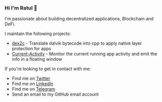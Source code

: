### Hi I'm Ratul 👋

I'm passionate about building decentralized applications, Blockchain and DeFi.

I maintain the following projects:

- [dex2c] - Translate dalvik bytecode into cpp to apply native layer protection for apps
- [Current-Activity] - Monitor the current running app activity and emit the info in a floating window

If you're looking to get in contact with me:

- Find me on [Twitter]
- Find me on [Linkedln]
- Find me on [Telegram]
- Send an email to my GitHub email account

[dex2c]: https://github.com/codehasan/dex2c
[Current-Activity]: https://github.com/codehasan/Current-Activity
[Twitter]: https://x.com/code_hasan
[Linkedln]: https://www.linkedin.com/in/codehasan
[Telegram]: https://telegram.me/codehasan
